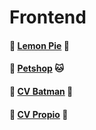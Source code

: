 # Frontend

####  🍋 [Lemon Pie](https://jazminmald.github.io/Frontend/LemonPie/) 🍋

#### 🐶 [Petshop](https://jazminmald.github.io/Frontend/PetShop/) 🐱

#### 🦇 [CV Batman](https://jazminmald.github.io/Frontend/CVBatman/) 🦇

#### 💮 [CV Propio](https://jazminmald.github.io/Frontend/CVPersonal/) 💮
